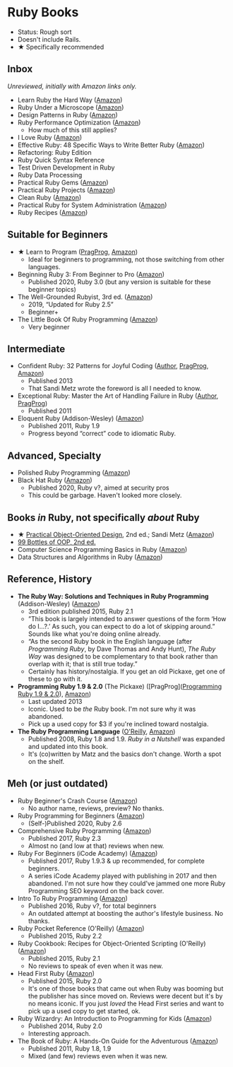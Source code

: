 # Ruby Books

- Status: Rough sort
- Doesn't include Rails.
- ★ Specifically recommended

## Inbox

*Unreviewed, initially with Amazon links only.*

* Learn Ruby the Hard Way ([Amazon](https://www.amazon.com/dp/032188499X/))
* Ruby Under a Microscope ([Amazon](https://www.amazon.com/dp/1593275277/))
* Design Patterns in Ruby ([Amazon](https://www.amazon.com/dp/0321490452/))
* Ruby Performance Optimization ([Amazon](https://www.amazon.com/dp/1680500694/))
    - How much of this still applies?
* I Love Ruby ([Amazon](https://www.amazon.com/dp/B07NGY8PZ5/))
* Effective Ruby: 48 Specific Ways to Write Better Ruby ([Amazon](https://www.amazon.com/dp/0133846970/))
* Refactoring: Ruby Edition
* Ruby Quick Syntax Reference
* Test Driven Development in Ruby
* Ruby Data Processing
* Practical Ruby Gems ([Amazon](https://www.amazon.com/dp/1590598113/))
* Practical Ruby Projects ([Amazon](https://www.amazon.com/dp/159059911X/))
* Clean Ruby ([Amazon](https://www.amazon.com/dp/148425547X/))
* Practical Ruby for System Administration ([Amazon](https://www.amazon.com/dp/1590598210/))
* Ruby Recipes ([Amazon](https://www.amazon.com/dp/1484224701/))



## Suitable for Beginners

* ★ Learn to Program ([PragProg](https://pragprog.com/titles/ltp3/), [Amazon](https://www.amazon.com/dp/1680508172/))
    - Ideal for beginners to programming, not those switching from other languages.
* Beginning Ruby 3: From Beginner to Pro ([Amazon](https://www.amazon.com/dp/1484263235/))
    - Published 2020, Ruby 3.0 (but any version is suitable for these beginner topics)
* The Well-Grounded Rubyist, 3rd ed. ([Amazon](https://www.amazon.com/dp/1617295213/))
    - 2019, “Updated for Ruby 2.5”
    - Beginner+
* The Little Book Of Ruby Programming ([Amazon](https://www.amazon.com/dp/1913132072/))
    - Very beginner



## Intermediate

* Confident Ruby: 32 Patterns for Joyful Coding ([Author](https://avdi.codes/books/), [PragProg](https://pragprog.com/titles/agcr/confident-ruby/), [Amazon](https://www.amazon.com/dp/B00ETE0D2S/))
    - Published 2013
    - That Sandi Metz wrote the foreword is all I needed to know.
* Exceptional Ruby: Master the Art of Handling Failure in Ruby ([Author](https://avdi.codes/books/), [PragProg](https://pragprog.com/titles/ager/exceptional-ruby/))
    - Published 2011
* Eloquent Ruby (Addison-Wesley) ([Amazon](https://www.amazon.com/dp/0321584104/))
    - Published 2011, Ruby 1.9
    - Progress beyond “correct” code to idiomatic Ruby.



## Advanced, Specialty

* Polished Ruby Programming ([Amazon](https://www.amazon.com/dp/1801072728/))
* Black Hat Ruby ([Amazon](https://www.amazon.com/dp/B08JHSF6GT/))
    - Published 2020, Ruby v?, aimed at security pros
    - This could be garbage. Haven't looked more closely.



## Books *in* Ruby, not specifically *about* Ruby

* ★ [Practical Object-Oriented Design](https://www.poodr.com), 2nd ed.; Sandi Metz ([Amazon](https://www.amazon.com/dp/0134456475/))
* [99 Bottles of OOP, 2nd ed.](https://sandimetz.com/99bottles)
* Computer Science Programming Basics in Ruby ([Amazon](https://www.amazon.com/dp/1449355978/))
* Data Structures and Algorithms in Ruby ([Amazon](https://www.amazon.com/dp/B0B3F2BZ9M/))



## Reference, History

* **The Ruby Way: Solutions and Techniques in Ruby Programming** (Addison-Wesley) ([Amazon](https://www.amazon.com/dp/0321714636/))
    - 3rd edition published 2015, Ruby 2.1
    - ”This book is largely intended to answer questions of the form ‘How do I…?.’ As such, you can expect to do a lot of skipping around.” Sounds like what you're doing online already.
    - “As the second Ruby book in the English language (after *Programming Ruby*, by Dave Thomas and Andy Hunt), *The Ruby Way* was designed to be complementary to that book rather than overlap with it; that is still true today.”
    - Certainly has history/nostalgia. If you get an old Pickaxe, get one of these to go with it.
* **Programming Ruby 1.9 & 2.0** (The Pickaxe) ([PragProg]([Programming Ruby 1.9 & 2.0](https://pragprog.com/titles/ruby4/programming-ruby-1-9-2-0-4th-edition/)), [Amazon](https://www.amazon.com/dp/1937785491/))
    - Last updated 2013
    - Iconic. Used to be *the* Ruby book. I'm not sure why it was abandoned.
    - Pick up a used copy for $3 if you're inclined toward nostalgia.
* **The Ruby Programming Language** ([O'Reilly](https://www.oreilly.com/library/view/the-ruby-programming/9780596516178/), [Amazon](https://www.amazon.com/dp/0596516177/))
    - Published 2008, Ruby 1.8 and 1.9. *Ruby in a Nutshell* was expanded and updated into this book.
    - It's (co)written by Matz and the basics don't change. Worth a spot on the shelf.



## Meh (or just outdated)

* Ruby Beginner's Crash Course ([Amazon](https://www.amazon.com/dp/1777942802/))
    - No author name, reviews, preview? No thanks.
* Ruby Programming for Beginners ([Amazon](https://www.amazon.com/dp/B08992KQLH/))
    - (Self-)Published 2020, Ruby 2.6
* Comprehensive Ruby Programming ([Amazon](https://www.amazon.com/dp/1787280640/))
    - Published 2017, Ruby 2.3
    - Almost no (and low at that) reviews when new.
* Ruby For Beginners (iCode Academy) ([Amazon](https://www.amazon.com/dp/1521367701/))
    - Published 2017, Ruby 1.9.3 & up recommended, for complete beginners.
    - A series iCode Academy played with publishing in 2017 and then abandoned. I'm not sure how they could've jammed one more Ruby Programming SEO keyword on the back cover.
* Intro To Ruby Programming ([Amazon](https://www.amazon.com/dp/0692714413/))
    - Published 2016, Ruby v?, for total beginners
    - An outdated attempt at boosting the author's lifestyle business. No thanks.
* Ruby Pocket Reference (O'Reilly) ([Amazon](https://www.amazon.com/dp/1491926015/))
    - Published 2015, Ruby 2.2
* Ruby Cookbook: Recipes for Object-Oriented Scripting (O'Reilly) ([Amazon](https://www.amazon.com/dp/1449373712/))
    - Published 2015, Ruby 2.1
    - No reviews to speak of even when it was new.
* Head First Ruby ([Amazon](https://www.amazon.com/dp/1449372651/))
    - Published 2015, Ruby 2.0
    - It's one of those books that came out when Ruby was booming but the publisher has since moved on. Reviews were decent but it's by no means iconic. If you just *loved* the Head First series and want to pick up a used copy to get started, ok.
* Ruby Wizardry: An Introduction to Programming for Kids ([Amazon](https://www.amazon.com/dp/1593275668/))
    - Published 2014, Ruby 2.0
    - Interesting approach.
* The Book of Ruby: A Hands-On Guide for the Adventurous ([Amazon](https://www.amazon.com/dp/1593272944/))
    - Published 2011, Ruby 1.8, 1.9
    - Mixed (and few) reviews even when it was new.
